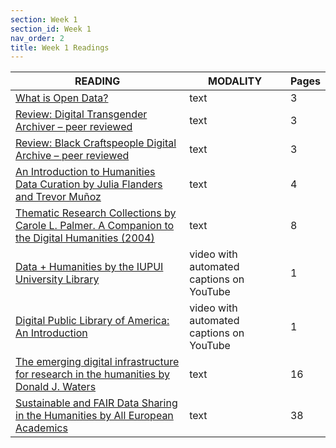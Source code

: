 ```yaml
---
section: Week 1
section_id: Week 1
nav_order: 2
title: Week 1 Readings
---
```


| READING                                                                                                                                                                                      | MODALITY                                 | Pages |
| -------------------------------------------------------------------------------------------------------------------------------------------------------------------------------------------- | ---------------------------------------- | ----- |
| [What is Open Data?](https://opendatahandbook.org/guide/en/what-is-open-data/)                                                                                                                | text                                     | 3     |
| [Review: Digital Transgender Archiver – peer reviewed](https://reviewsindh.pubpub.org/pub/digital-transgender-archive/release/5)                                                              | text                                     | 3     |
| [Review: Black Craftspeople Digital Archive – peer reviewed](https://reviewsindh.pubpub.org/pub/black-craftspeople-digital-archive/release/2)                                                 | text                                     | 3     |
| [An Introduction to Humanities Data Curation by Julia Flanders and Trevor Muñoz](https://archive.mith.umd.edu/dhcuration-guide/guide.dhcuration.org/glossary/intro/index.html)                | text                                     | 4     |
| [Thematic Research Collections by Carole L. Palmer. A Companion to the Digital Humanities (2004)](https://companions.digitalhumanities.org/DH/?chapter=content/9781405103213_chapter_24.html) | text                                     | 8     |
| [Data + Humanities by the IUPUI University Library](https://www.youtube.com/watch?v=Oj1na0daycU)                                                                                              | video with automated captions on YouTube | 1     |
| [Digital Public Library of America: An Introduction](https://www.youtube.com/watch?v=m0ngLBa4ewM)                                                                                             | video with automated captions on YouTube | 1     |
| [The emerging digital infrastructure for research in the humanities by Donald J. Waters](https://link-springer-com.libproxy.uoregon.edu/article/10.1007/s00799-022-00332-3)                   | text                                     | 16    |
| [Sustainable and FAIR Data Sharing in the Humanities by All European Academics](https://allea.org/portfolio-item/sustainable-and-fair-data-sharing-in-the-humanities/)                        | text                                     | 38    |